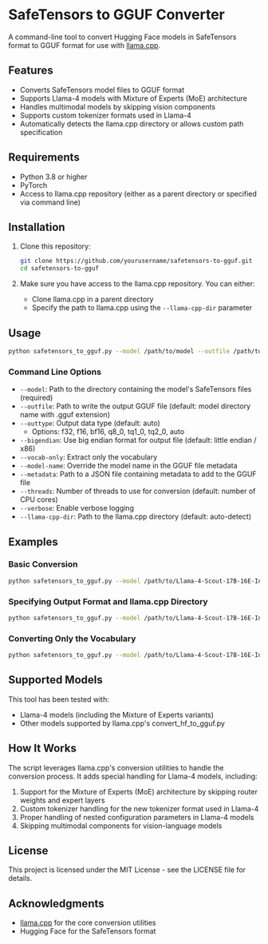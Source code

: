 # SafeTensors to GGUF Converter

A command-line tool to convert Hugging Face models in SafeTensors format to GGUF format for use with [llama.cpp](https://github.com/ggerganov/llama.cpp).

## Features

- Converts SafeTensors model files to GGUF format
- Supports Llama-4 models with Mixture of Experts (MoE) architecture
- Handles multimodal models by skipping vision components
- Supports custom tokenizer formats used in Llama-4
- Automatically detects the llama.cpp directory or allows custom path specification

## Requirements

- Python 3.8 or higher
- PyTorch
- Access to llama.cpp repository (either as a parent directory or specified via command line)

## Installation

1. Clone this repository:
   ```bash
   git clone https://github.com/yourusername/safetensors-to-gguf.git
   cd safetensors-to-gguf
   ```

2. Make sure you have access to the llama.cpp repository. You can either:
   - Clone llama.cpp in a parent directory
   - Specify the path to llama.cpp using the `--llama-cpp-dir` parameter

## Usage

```bash
python safetensors_to_gguf.py --model /path/to/model --outfile /path/to/output.gguf
```

### Command Line Options

- `--model`: Path to the directory containing the model's SafeTensors files (required)
- `--outfile`: Path to write the output GGUF file (default: model directory name with .gguf extension)
- `--outtype`: Output data type (default: auto)
  - Options: f32, f16, bf16, q8_0, tq1_0, tq2_0, auto
- `--bigendian`: Use big endian format for output file (default: little endian / x86)
- `--vocab-only`: Extract only the vocabulary
- `--model-name`: Override the model name in the GGUF file metadata
- `--metadata`: Path to a JSON file containing metadata to add to the GGUF file
- `--threads`: Number of threads to use for conversion (default: number of CPU cores)
- `--verbose`: Enable verbose logging
- `--llama-cpp-dir`: Path to the llama.cpp directory (default: auto-detect)

## Examples

### Basic Conversion

```bash
python safetensors_to_gguf.py --model /path/to/Llama-4-Scout-17B-16E-Instruct
```

### Specifying Output Format and llama.cpp Directory

```bash
python safetensors_to_gguf.py --model /path/to/Llama-4-Scout-17B-16E-Instruct --outtype f16 --llama-cpp-dir /path/to/llama.cpp
```

### Converting Only the Vocabulary

```bash
python safetensors_to_gguf.py --model /path/to/Llama-4-Scout-17B-16E-Instruct --vocab-only
```

## Supported Models

This tool has been tested with:
- Llama-4 models (including the Mixture of Experts variants)
- Other models supported by llama.cpp's convert_hf_to_gguf.py

## How It Works

The script leverages llama.cpp's conversion utilities to handle the conversion process. It adds special handling for Llama-4 models, including:

1. Support for the Mixture of Experts (MoE) architecture by skipping router weights and expert layers
2. Custom tokenizer handling for the new tokenizer format used in Llama-4
3. Proper handling of nested configuration parameters in Llama-4 models
4. Skipping multimodal components for vision-language models

## License

This project is licensed under the MIT License - see the LICENSE file for details.

## Acknowledgments

- [llama.cpp](https://github.com/ggerganov/llama.cpp) for the core conversion utilities
- Hugging Face for the SafeTensors format
